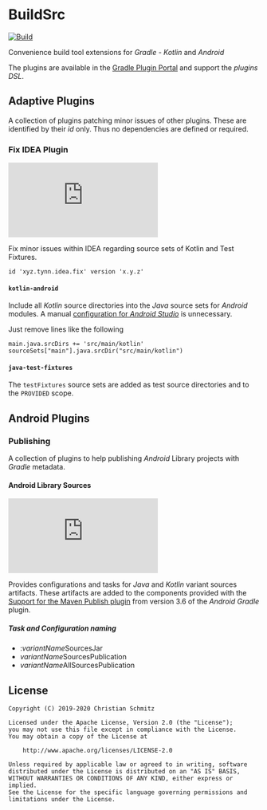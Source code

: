 BuildSrc
========
[![Build][travis-badge]][travis]

Convenience build tool extensions for _Gradle_ - _Kotlin_ and _Android_

The plugins are available in the [Gradle Plugin Portal] and support the
_plugins DSL_.


Adaptive Plugins
----------------

A collection of plugins patching minor issues of other plugins. These are
identified by their _id_ only. Thus no dependencies are defined or required.

### Fix IDEA Plugin
[![Plugin][idea-badge]][idea]

Fix minor issues within IDEA regarding source sets of Kotlin and Test Fixtures.

    id 'xyz.tynn.idea.fix' version 'x.y.z'

#### `kotlin-android`

Include all _Kotlin_ source directories into the _Java_ source sets for
_Android_ modules. A manual [configuration for _Android Studio_][KAS] is
unnecessary.

Just remove lines like the following

    main.java.srcDirs += 'src/main/kotlin'
    sourceSets["main"].java.srcDir("src/main/kotlin")

#### `java-test-fixtures`

The `testFixtures` source sets are added as test source directories and to the
`PROVIDED` scope.


Android Plugins
---------------

### Publishing

A collection of plugins to help publishing _Android_ Library projects with
_Gradle_ metadata.

#### Android Library Sources
[![Plugin][sources-badge]][sources]

Provides configurations and tasks for _Java_ and _Kotlin_ variant sources
artifacts. These artifacts are added to the components provided with the
[Support for the Maven Publish plugin] from version 3.6 of the _Android_
_Gradle_ plugin.

##### Task and Configuration naming

 * :*variantName*SourcesJar
 * *variantName*SourcesPublication
 * *variantName*AllSourcesPublication


License
-------

    Copyright (C) 2019-2020 Christian Schmitz

    Licensed under the Apache License, Version 2.0 (the "License");
    you may not use this file except in compliance with the License.
    You may obtain a copy of the License at

        http://www.apache.org/licenses/LICENSE-2.0

    Unless required by applicable law or agreed to in writing, software
    distributed under the License is distributed on an "AS IS" BASIS,
    WITHOUT WARRANTIES OR CONDITIONS OF ANY KIND, either express or implied.
    See the License for the specific language governing permissions and
    limitations under the License.


  [KAS]: https://kotlinlang.org/docs/reference/using-gradle.html#android-studio
  [Gradle Plugin Portal]: https://plugins.gradle.org/
  [Support for the Maven Publish plugin]: https://developer.android.com/studio/preview/features#maven-publish

  [idea]: https://plugins.gradle.org/plugin/xyz.tynn.idea.fix
  [idea-badge]: https://img.shields.io/maven-metadata/v/https/plugins.gradle.org/m2/xyz/tynn/idea/fix/xyz.tynn.idea.fix.gradle.plugin/maven-metadata.xml?label=Plugin&logo=gradle
  [sources]: https://plugins.gradle.org/plugin/xyz.tynn.android.sources
  [sources-badge]: https://img.shields.io/maven-metadata/v/https/plugins.gradle.org/m2/xyz/tynn/android/sources/xyz.tynn.android.sources.gradle.plugin/maven-metadata.xml?label=Plugin&logo=gradle
  [travis]: https://travis-ci.com/tynn-xyz/BuildSrc
  [travis-badge]: https://img.shields.io/travis/com/tynn-xyz/BuildSrc.svg?label=Build&logo=travis-ci&logoColor=white
